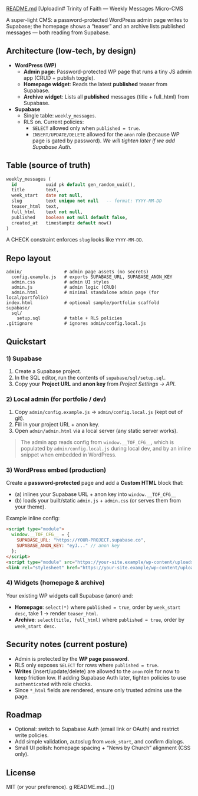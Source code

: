 [README.md](https://github.com/user-attachments/files/22198820/README.md)
[Uploadin# Trinity of Faith — Weekly Messages Micro-CMS

A super-light CMS: a password-protected WordPress admin page writes to Supabase; the homepage shows a “teaser” and an archive lists published messages — both reading from Supabase.

## Architecture (low-tech, by design)

- **WordPress (WP)**
  - **Admin page**: Password-protected WP page that runs a tiny JS admin app (CRUD + publish toggle).
  - **Homepage widget**: Reads the latest **published** teaser from Supabase.
  - **Archive widget**: Lists all **published** messages (title + full_html) from Supabase.
- **Supabase**
  - Single table: `weekly_messages`.
  - RLS on. Current policies:
    - `SELECT` allowed only when `published = true`.
    - `INSERT/UPDATE/DELETE` allowed for the `anon` role (because WP page is gated by password). _We will tighten later if we add Supabase Auth._

## Table (source of truth)

```sql
weekly_messages (
  id           uuid pk default gen_random_uuid(),
  title        text,
  week_start   date not null,
  slug         text unique not null   -- format: YYYY-MM-DD
  teaser_html  text,
  full_html    text not null,
  published    boolean not null default false,
  created_at   timestamptz default now()
)
```
A CHECK constraint enforces `slug` looks like `YYYY-MM-DD`.

## Repo layout

```
admin/                # admin page assets (no secrets)
  config.example.js   # exports SUPABASE_URL, SUPABASE_ANON_KEY
  admin.css           # admin UI styles
  admin.js            # admin logic (CRUD)
  admin.html          # minimal standalone admin page (for local/portfolio)
index.html            # optional sample/portfolio scaffold
supabase/
  sql/
    setup.sql         # table + RLS policies
.gitignore            # ignores admin/config.local.js
```

## Quickstart

### 1) Supabase
1. Create a Supabase project.
2. In the SQL editor, run the contents of `supabase/sql/setup.sql`.
3. Copy your **Project URL** and **anon key** from _Project Settings → API_.

### 2) Local admin (for portfolio / dev)
1. Copy `admin/config.example.js` → `admin/config.local.js` (kept out of git).
2. Fill in your project URL + anon key.
3. Open `admin/admin.html` via a local server (any static server works).

> The admin app reads config from `window.__TOF_CFG__`, which is populated by `admin/config.local.js` during local dev, and by an inline snippet when embedded in WordPress.

### 3) WordPress embed (production)
Create a **password-protected** page and add a **Custom HTML** block that:
- (a) inlines your Supabase URL + anon key into `window.__TOF_CFG__`
- (b) loads your built/static `admin.js` + `admin.css` (or serves them from your theme).

Example inline config:
```html
<script type="module">
  window.__TOF_CFG__ = {
    SUPABASE_URL: "https://YOUR-PROJECT.supabase.co",
    SUPABASE_ANON_KEY: "eyJ..." // anon key
  };
</script>
<script type="module" src="https://your-site.example/wp-content/uploads/admin.js"></script>
<link rel="stylesheet" href="https://your-site.example/wp-content/uploads/admin.css"/>
```

### 4) Widgets (homepage & archive)
Your existing WP widgets call Supabase (anon) and:
- **Homepage**: `select(*)` where `published = true`, order by `week_start desc`, take 1 → render `teaser_html`.
- **Archive**: `select(title, full_html)` where `published = true`, order by `week_start desc`.

## Security notes (current posture)
- Admin is protected by the **WP page password**.
- RLS only exposes `SELECT` for rows where `published = true`.
- **Writes** (insert/update/delete) are allowed to the `anon` role for now to keep friction low. If adding Supabase Auth later, tighten policies to use `authenticated` with role checks.
- Since `*_html` fields are rendered, ensure only trusted admins use the page.

## Roadmap
- Optional: switch to Supabase Auth (email link or OAuth) and restrict write policies.
- Add simple validation, autoslug from `week_start`, and confirm dialogs.
- Small UI polish: homepage spacing + “News by Church” alignment (CSS only).

## License
MIT (or your preference).
g README.md…]()
